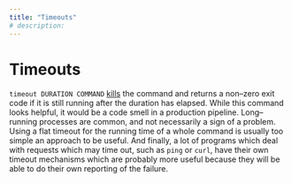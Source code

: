 ```yaml
---
title: "Timeouts"
# description:
---
```


# Timeouts


`timeout DURATION COMMAND` [kills](#kill) the command and returns a non–zero exit code if it is still running after the duration has elapsed. While this command looks helpful, it would be a code smell in a production pipeline. Long–running processes are common, and not necessarily a sign of a problem. Using a flat timeout for the running time of a whole command is usually too simple an approach to be useful. And finally, a lot of programs which deal with requests which may time out, such as `ping` or `curl`, have their own timeout mechanisms which are probably more useful because they will be able to do their own reporting of the failure.
